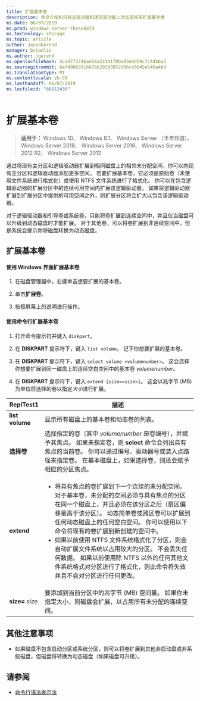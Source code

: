 ```yaml
---
title: 扩展基本卷
description: 本文介绍如何在主驱动器和逻辑驱动器上添加空间来扩展基本卷
ms.date: 06/07/2019
ms.prod: windows-server-threshold
ms.technology: storage
ms.topic: article
author: JasonGerend
manager: brianlic
ms.author: jgerend
ms.openlocfilehash: 4cad773746ae64a2244178be83e4d59c7c44b6a7
ms.sourcegitcommit: 6ef4986391607bb28593852d06cc6645e548a4b3
ms.translationtype: MT
ms.contentlocale: zh-CN
ms.lasthandoff: 06/07/2019
ms.locfileid: "66812436"
---
```

# <a name="extend-a-basic-volume"></a>扩展基本卷

> **适用于：** Windows 10、 Windows 8.1、 Windows Server （半年频道）、 Windows Server 2019、 Windows Server 2016、 Windows Server 2012 R2、 Windows Server 2012

通过将现有主分区和逻辑驱动器扩展到相同磁盘上的相邻未分配空间，你可以向现有主分区和逻辑驱动器添加更多空间。 若要扩展基本卷，它必须是原始卷（未使用文件系统进行格式化）或使用 NTFS 文件系统进行了格式化。 你可以在包含逻辑驱动器的扩展分区中的连续可用空间内扩展该逻辑驱动器。 如果将逻辑驱动器扩展到扩展分区中提供的可用空间之外，则扩展分区将会扩大以包含该逻辑驱动器。

对于逻辑驱动器和引导卷或系统卷，只能将卷扩展到连续空间中，并且仅当磁盘可以升级到动态磁盘时才能扩展。 对于其他卷，可以将卷扩展到非连续空间中，但是系统会提示你将磁盘转换为动态磁盘。

## <a name="extending-a-basic-volume"></a>扩展基本卷

#### <a name="to-extend-a-basic-volume-using-the-windows-interface"></a>使用 Windows 界面扩展基本卷

1. 在磁盘管理器中，右键单击想要扩展的基本卷。

2. 单击**扩展卷**。

3. 按照屏幕上的说明进行操作。

#### <a name="to-extend-a-basic-volume-using-a-command-line"></a>使用命令行扩展基本卷

1. 打开命令提示符并键入 `diskpart`。

2. 在 **DISKPART** 提示符下，键入 `list volume`。 记下你想要扩展的基本卷。

3. 在 **DISKPART** 提示符下，键入 `select volume <volumenumber>`。 这会选择你想要扩展到同一磁盘上的连续空白空间中的基本卷 *volumenumber*。

4. 在 **DISKPART** 提示符下，键入 `extend [size=<size>]`。 这会以兆字节 (MB) 为单位将选择的卷以指定*大小*进行扩展。

| ReplTest1 | 描述 |
| --- | --- |
| **list volume** | 显示所有磁盘上的基本卷和动态卷的列表。 |
| **选择卷** | 选择指定的卷（其中 <em>volumenumber</em> 是卷编号），并赋予其焦点。 如果未指定卷，则 **select** 命令会列出具有焦点的当前卷。 你可以通过编号、驱动器号或装入点路径来指定卷。 在基本磁盘上，如果选择卷，则还会赋予相应的分区焦点。 |
| **extend** | <ul><li>将具有焦点的卷扩展到下一个连续的未分配空间。 对于基本卷，未分配的空间必须与具有焦点的分区在同一个磁盘上，并且必须在该分区之后（扇区偏移量高于该分区）。 动态简单卷或跨区卷可以扩展到任何动态磁盘上的任何空白空间。 你可以使用以下命令将现有的卷扩展到新创建的空间中。</li ><li>如果以前使用 NTFS 文件系统格式化了分区，则会自动扩展文件系统以占用较大的分区。 不会丢失任何数据。 如果以前使用除 NTFS 以外的任何其他文件系统格式对分区进行了格式化，则此命令将失效并且不会对分区进行任何更改。</li></ul> |
| **size=** <em>size</em> | 要添加到当前分区中的兆字节 (MB) 空间量。 如果你未指定大小，则磁盘会扩展，以占用所有未分配的连续空间。 |

## <a name="additional-considerations"></a>其他注意事项

-   如果磁盘不包含启动分区或系统分区，则可以将卷扩展到其他非启动盘或非系统磁盘，但磁盘将转换为动态磁盘（如果磁盘可升级）。

## <a name="see-also"></a>请参阅

-   [命令行语法表示法](https://technet.microsoft.com/library/cc742449(v=ws.11).aspx)
